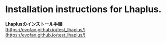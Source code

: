 # Installation instructions for Lhaplus.

**Lhaplusのインストール手順**  
[https://evofan.github.io/test_lhaplus/](https://evofan.github.io/test_lhaplus/)  
